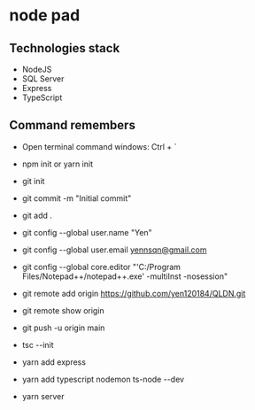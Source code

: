 # node pad

## Technologies stack

- NodeJS
- SQL Server
- Express
- TypeScript

## Command remembers

- Open terminal command windows: Ctrl + `
- npm init or yarn init
- git init
- git commit -m "Initial commit"
- git add .
- git config --global user.name "Yen"
- git config --global user.email yennsqn@gmail.com
- git config --global core.editor "'C:/Program Files/Notepad++/notepad++.exe' -multiInst -nosession"
- git remote add origin https://github.com/yen120184/QLDN.git
- git remote show origin
- git push -u origin main

- tsc --init

- yarn add express
- yarn add typescript nodemon ts-node --dev
- yarn server